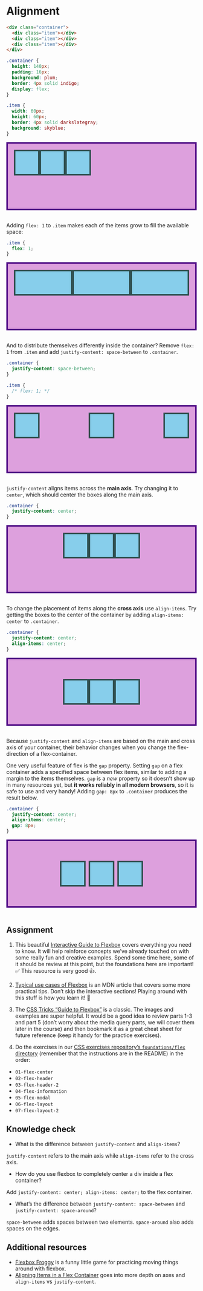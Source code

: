 # Alignment

```html
<div class="container">
  <div class="item"></div>
  <div class="item"></div>
  <div class="item"></div>
</div>
```

```css
.container {
  height: 140px;
  padding: 16px;
  background: plum;
  border: 4px solid indigo;
  display: flex;
}

.item {
  width: 60px;
  height: 60px;
  border: 4px solid darkslategray;
  background: skyblue;
}
```

<div class="container" style="height: 140px; padding: 16px; background: plum; border: 4px solid indigo; display: flex;">
  <div class="item" style="width: 60px; height: 60px; border: 4px solid darkslategray; background: skyblue;"></div>
  <div class="item" style="width: 60px; height: 60px; border: 4px solid darkslategray; background: skyblue;"></div>
  <div class="item" style="width: 60px; height: 60px; border: 4px solid darkslategray; background: skyblue;"></div>
</div>
</br>

Adding `flex: 1` to `.item` makes each of the items grow to fill the available space:

```css
.item {
  flex: 1;
}
```

<div class="container" style="height: 140px; padding: 16px; background: plum; border: 4px solid indigo; display: flex;">
  <div class="item" style="width: 60px; height: 60px; border: 4px solid darkslategray; background: skyblue; flex: 1;"></div>
  <div class="item" style="width: 60px; height: 60px; border: 4px solid darkslategray; background: skyblue; flex: 1;"></div>
  <div class="item" style="width: 60px; height: 60px; border: 4px solid darkslategray; background: skyblue; flex: 1;"></div>
</div>
</br>

And to distribute themselves differently inside the container?
Remove `flex: 1` from `.item` and add `justify-content: space-between` to `.container`.

```css
.container {
  justify-content: space-between;
}

.item {
  /* flex: 1; */
}
```


<div class="container" style="height: 140px; padding: 16px; background: plum; border: 4px solid indigo; display: flex; justify-content: space-between;">
  <div class="item" style="width: 60px; height: 60px; border: 4px solid darkslategray; background: skyblue;"></div>
  <div class="item" style="width: 60px; height: 60px; border: 4px solid darkslategray; background: skyblue;"></div>
  <div class="item" style="width: 60px; height: 60px; border: 4px solid darkslategray; background: skyblue;"></div>
</div>
</br>

`justify-content` aligns items across the **main axis**. Try changing it to `center`, which should center the boxes along the main axis.

```css
.container {
  justify-content: center;
}
```

<div class="container" style="height: 140px; padding: 16px; background: plum; border: 4px solid indigo; display: flex; justify-content: center;">
  <div class="item" style="width: 60px; height: 60px; border: 4px solid darkslategray; background: skyblue;"></div>
  <div class="item" style="width: 60px; height: 60px; border: 4px solid darkslategray; background: skyblue;"></div>
  <div class="item" style="width: 60px; height: 60px; border: 4px solid darkslategray; background: skyblue;"></div>
</div>
</br>

To change the placement of items along the **cross axis** use `align-items`. Try getting the boxes to the center of the container by adding `align-items: center` to `.container`.

```css
.container {
  justify-content: center;
  align-items: center;
}
```

<div class="container" style="height: 140px; padding: 16px; background: plum; border: 4px solid indigo; display: flex; justify-content: center; align-items: center;">
  <div class="item" style="width: 60px; height: 60px; border: 4px solid darkslategray; background: skyblue;"></div>
  <div class="item" style="width: 60px; height: 60px; border: 4px solid darkslategray; background: skyblue;"></div>
  <div class="item" style="width: 60px; height: 60px; border: 4px solid darkslategray; background: skyblue;"></div>
</div>
</br>

Because `justify-content` and `align-items` are based on the main and cross axis of your container, their behavior changes when you change the flex-direction of a flex-container.

One very useful feature of flex is the `gap` property. Setting `gap` on a flex container adds a specified space between flex items, similar to adding a margin to the items themselves. `gap` is a *new* property so it doesn’t show up in many resources yet, but **it works reliably in all modern browsers**, so it is safe to use and very handy! Adding `gap: 8px` to `.container` produces the result below.

```css
.container {
  justify-content: center;
  align-items: center;
  gap: 8px;
}
```


<div class="container" style="height: 140px; padding: 16px; background: plum; border: 4px solid indigo; display: flex; justify-content: center; align-items: center; gap: 8px;">
  <div class="item" style="width: 60px; height: 60px; border: 4px solid darkslategray; background: skyblue;"></div>
  <div class="item" style="width: 60px; height: 60px; border: 4px solid darkslategray; background: skyblue;"></div>
  <div class="item" style="width: 60px; height: 60px; border: 4px solid darkslategray; background: skyblue;"></div>
</div>
</br>

## Assignment

1. This beautiful <a href="https://www.joshwcomeau.com/css/interactive-guide-to-flexbox/" target="_blank" rel="noopener noreferrer">Interactive Guide to Flexbox</a> covers everything you need to know. It will help reinforce concepts we’ve already touched on with some really fun and creative examples. Spend some time here, some of it should be review at this point, but the foundations here are important! :white_check_mark: This resource is very good :thumbsup:.

2. <a href="https://developer.mozilla.org/en-US/docs/Web/CSS/CSS_Flexible_Box_Layout/Typical_Use_Cases_of_Flexbox" target="_blank" rel="noopener noreferrer">Typical use cases of Flexbox</a> is an MDN article that covers some more practical tips. Don’t skip the interactive sections! Playing around with this stuff is how you learn it! :rocket:

3. The <a href="https://css-tricks.com/snippets/css/a-guide-to-flexbox/" target="_blank" rel="noopener noreferrer">CSS Tricks “Guide to Flexbox”</a> is a classic. The images and examples are super helpful. It would be a good idea to review parts 1-3 and part 5 (don’t worry about the media query parts, we will cover them later in the course) and then bookmark it as a great cheat sheet for future reference (keep it handy for the practice exercises).
4. Do the exercises in our <a href="https://github.com/TheOdinProject/css-exercises/tree/main/foundations/flex" target="_blank" rel="noopener noreferrer">CSS exercises repository’s `foundations/flex` directory</a> (remember that the instructions are in the README) in the order:
- `01-flex-center`
- `02-flex-header`
- `03-flex-header-2`
- `04-flex-information`
- `05-flex-modal`
- `06-flex-layout`
- `07-flex-layout-2`

## Knowledge check

* What is the difference between `justify-content` and `align-items`?

`justify-content` refers to the main axis while `align-items` refer to the cross axis.

* How do you use flexbox to completely center a div inside a flex container?

Add `justify-content: center; align-items: center;` to the flex container.

* What’s the difference between `justify-content: space-between` and `justify-content: space-around`?

`space-between` adds spaces between two elements. `space-around` also adds spaces on the edges.

## Additional resources

* <a href="https://flexboxfroggy.com/" target="_blank" rel="noopener noreferrer">Flexbox Froggy</a> is a funny little game for practicing moving things around with flexbox.
* <a href="https://developer.mozilla.org/en-US/docs/Web/CSS/CSS_Flexible_Box_Layout/Aligning_Items_in_a_Flex_Container" target="_blank" rel="noopener noreferrer">Aligning Items in a Flex Container</a> goes into more depth on axes and `align-items` vs `justify-content`.
